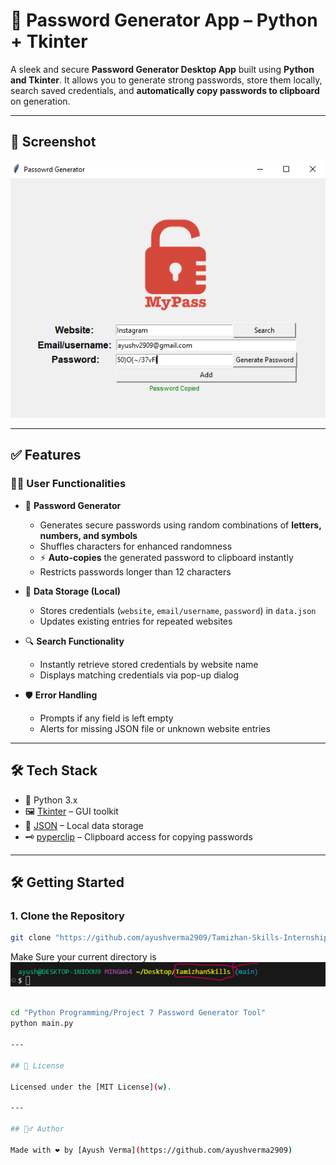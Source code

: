 # 🔐 Password Generator App – Python + Tkinter

A sleek and secure **Password Generator Desktop App** built using **Python and Tkinter**. It allows you to generate strong passwords, store them locally, search saved credentials, and **automatically copy passwords to clipboard** on generation.

---

## 📸 Screenshot

<img src="screenshots/screenshot1.png" alt="Password Generator Screenshot">

---

## ✅ Features

### 🧑‍💻 User Functionalities

- 🔐 **Password Generator**  
  - Generates secure passwords using random combinations of **letters, numbers, and symbols**
  - Shuffles characters for enhanced randomness
  - ⚡ **Auto-copies** the generated password to clipboard instantly
  - Restricts passwords longer than 12 characters

- 💾 **Data Storage (Local)**  
  - Stores credentials (`website`, `email/username`, `password`) in `data.json`
  - Updates existing entries for repeated websites

- 🔍 **Search Functionality**  
  - Instantly retrieve stored credentials by website name
  - Displays matching credentials via pop-up dialog

- 🛡️ **Error Handling**  
  - Prompts if any field is left empty
  - Alerts for missing JSON file or unknown website entries


---

## 🛠️ Tech Stack

- 🐍 Python 3.x
- 🖼️ [Tkinter](w) – GUI toolkit
- 📁 [JSON](w) – Local data storage
- 🗝 [pyperclip](w) – Clipboard access for copying passwords

---

## 🛠️ Getting Started

### 1. Clone the Repository

```bash
git clone "https://github.com/ayushverma2909/Tamizhan-Skills-Internship.git"

```
Make Sure your current directory is
<img src="screenshots/screenshot4.png">

```bash

cd "Python Programming/Project 7 Password Generator Tool"
python main.py

---

## 📄 License

Licensed under the [MIT License](w).

---

## 🙋‍♂️ Author

Made with ❤️ by [Ayush Verma](https://github.com/ayushverma2909)





